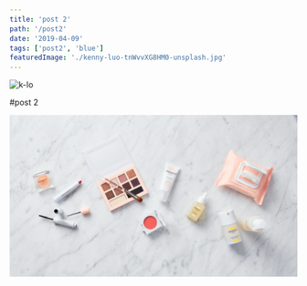 ```yaml
---
title: 'post 2'
path: '/post2'
date: '2019-04-09'
tags: ['post2', 'blue']
featuredImage: './kenny-luo-tnWvvXG8HM0-unsplash.jpg'
---
```


![k-lo](./kenny-luo-tnWvvXG8HM0-unsplash.jpg)

#post 2

![cup](./the-honest-company-wf7h0NmE1TM-unsplash.jpg)

